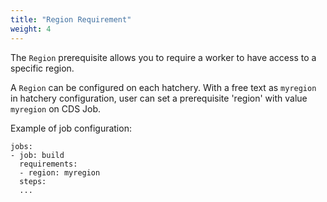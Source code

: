 ```yaml
---
title: "Region Requirement"
weight: 4
---
```


The `Region` prerequisite allows you to require a worker to have access to a specific region.

A `Region` can be configured on each hatchery. With a free text as `myregion` in hatchery configuration, 
user can set a prerequisite 'region' with value `myregion` on CDS Job.

Example of job configuration:
```
jobs:
- job: build
  requirements:
  - region: myregion
  steps:
  ...
```
